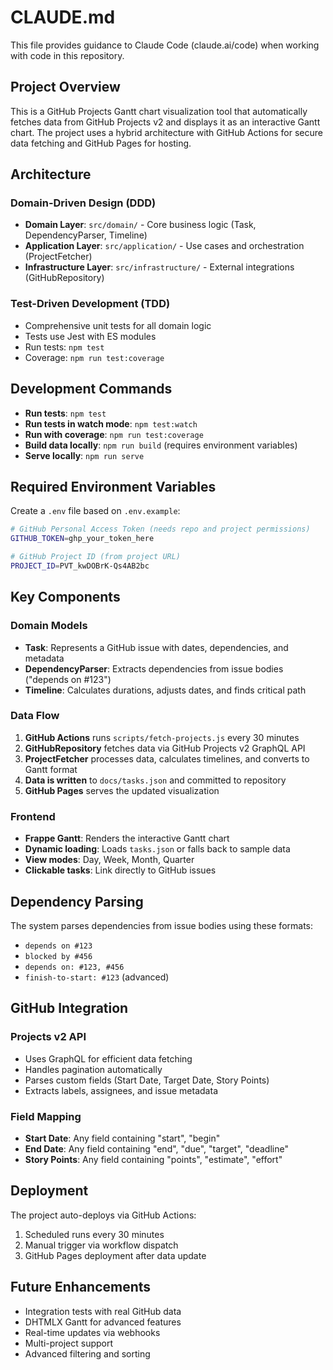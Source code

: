# CLAUDE.md

This file provides guidance to Claude Code (claude.ai/code) when working with code in this repository.

## Project Overview

This is a GitHub Projects Gantt chart visualization tool that automatically fetches data from GitHub Projects v2 and displays it as an interactive Gantt chart. The project uses a hybrid architecture with GitHub Actions for secure data fetching and GitHub Pages for hosting.

## Architecture

### Domain-Driven Design (DDD)
- **Domain Layer**: `src/domain/` - Core business logic (Task, DependencyParser, Timeline)
- **Application Layer**: `src/application/` - Use cases and orchestration (ProjectFetcher)
- **Infrastructure Layer**: `src/infrastructure/` - External integrations (GitHubRepository)

### Test-Driven Development (TDD)
- Comprehensive unit tests for all domain logic
- Tests use Jest with ES modules
- Run tests: `npm test`
- Coverage: `npm run test:coverage`

## Development Commands

- **Run tests**: `npm test`
- **Run tests in watch mode**: `npm test:watch`
- **Run with coverage**: `npm run test:coverage`
- **Build data locally**: `npm run build` (requires environment variables)
- **Serve locally**: `npm run serve`

## Required Environment Variables

Create a `.env` file based on `.env.example`:

```bash
# GitHub Personal Access Token (needs repo and project permissions)
GITHUB_TOKEN=ghp_your_token_here

# GitHub Project ID (from project URL)
PROJECT_ID=PVT_kwDOBrK-Qs4AB2bc
```

## Key Components

### Domain Models
- **Task**: Represents a GitHub issue with dates, dependencies, and metadata
- **DependencyParser**: Extracts dependencies from issue bodies ("depends on #123")
- **Timeline**: Calculates durations, adjusts dates, and finds critical path

### Data Flow
1. **GitHub Actions** runs `scripts/fetch-projects.js` every 30 minutes
2. **GitHubRepository** fetches data via GitHub Projects v2 GraphQL API
3. **ProjectFetcher** processes data, calculates timelines, and converts to Gantt format
4. **Data is written** to `docs/tasks.json` and committed to repository
5. **GitHub Pages** serves the updated visualization

### Frontend
- **Frappe Gantt**: Renders the interactive Gantt chart
- **Dynamic loading**: Loads `tasks.json` or falls back to sample data
- **View modes**: Day, Week, Month, Quarter
- **Clickable tasks**: Link directly to GitHub issues

## Dependency Parsing

The system parses dependencies from issue bodies using these formats:
- `depends on #123`
- `blocked by #456`
- `depends on: #123, #456`
- `finish-to-start: #123` (advanced)

## GitHub Integration

### Projects v2 API
- Uses GraphQL for efficient data fetching
- Handles pagination automatically
- Parses custom fields (Start Date, Target Date, Story Points)
- Extracts labels, assignees, and issue metadata

### Field Mapping
- **Start Date**: Any field containing "start", "begin"
- **End Date**: Any field containing "end", "due", "target", "deadline"
- **Story Points**: Any field containing "points", "estimate", "effort"

## Deployment

The project auto-deploys via GitHub Actions:
1. Scheduled runs every 30 minutes
2. Manual trigger via workflow dispatch
3. GitHub Pages deployment after data update

## Future Enhancements

- Integration tests with real GitHub data
- DHTMLX Gantt for advanced features
- Real-time updates via webhooks
- Multi-project support
- Advanced filtering and sorting